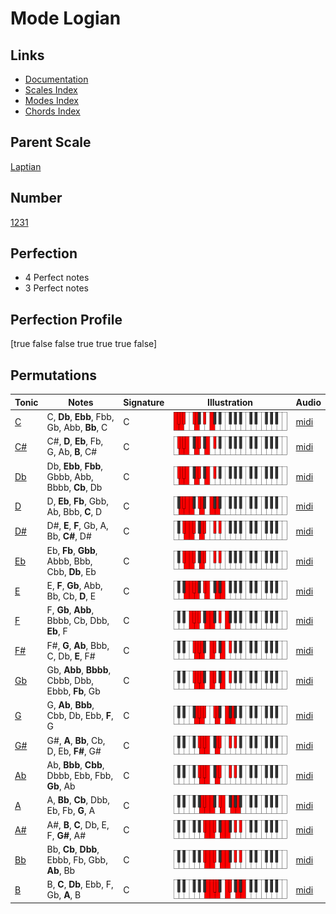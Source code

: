 # Mode Logian

## Links

- [Documentation](index.md)
- [Scales Index](Scales.md)
- [Modes Index](Modes.md)
- [Chords Index](Chords.md)

## Parent Scale

[Laptian](ScaleLaptian.md)

## Number

[1231](https://ianring.com/musictheory/scales/1231)

## Perfection

- 4 Perfect notes
- 3 Perfect notes

## Perfection Profile

[true false false true true true false]

## Permutations

| Tonic | Notes | Signature | Illustration | Audio |
|-------|-------|-----------|--------------|-------|
| [C](ModeCNaturalLogian.md) | C, **Db**, **Ebb**, Fbb, Gb, Abb, **Bb**, C | C | ![CNaturalLogian](ModeCNaturalLogian.png) | [midi](https://github.com/edipermadi/music/blob/main/docs/ModeCNaturalLogian.mid?raw=true) |
| [C#](ModeCSharpLogian.md) | C#, **D**, **Eb**, Fb, G, Ab, **B**, C# | C | ![CSharpLogian](ModeCSharpLogian.png) | [midi](https://github.com/edipermadi/music/blob/main/docs/ModeCSharpLogian.mid?raw=true) |
| [Db](ModeDFlatLogian.md) | Db, **Ebb**, **Fbb**, Gbbb, Abb, Bbbb, **Cb**, Db | C | ![DFlatLogian](ModeDFlatLogian.png) | [midi](https://github.com/edipermadi/music/blob/main/docs/ModeDFlatLogian.mid?raw=true) |
| [D](ModeDNaturalLogian.md) | D, **Eb**, **Fb**, Gbb, Ab, Bbb, **C**, D | C | ![DNaturalLogian](ModeDNaturalLogian.png) | [midi](https://github.com/edipermadi/music/blob/main/docs/ModeDNaturalLogian.mid?raw=true) |
| [D#](ModeDSharpLogian.md) | D#, **E**, **F**, Gb, A, Bb, **C#**, D# | C | ![DSharpLogian](ModeDSharpLogian.png) | [midi](https://github.com/edipermadi/music/blob/main/docs/ModeDSharpLogian.mid?raw=true) |
| [Eb](ModeEFlatLogian.md) | Eb, **Fb**, **Gbb**, Abbb, Bbb, Cbb, **Db**, Eb | C | ![EFlatLogian](ModeEFlatLogian.png) | [midi](https://github.com/edipermadi/music/blob/main/docs/ModeEFlatLogian.mid?raw=true) |
| [E](ModeENaturalLogian.md) | E, **F**, **Gb**, Abb, Bb, Cb, **D**, E | C | ![ENaturalLogian](ModeENaturalLogian.png) | [midi](https://github.com/edipermadi/music/blob/main/docs/ModeENaturalLogian.mid?raw=true) |
| [F](ModeFNaturalLogian.md) | F, **Gb**, **Abb**, Bbbb, Cb, Dbb, **Eb**, F | C | ![FNaturalLogian](ModeFNaturalLogian.png) | [midi](https://github.com/edipermadi/music/blob/main/docs/ModeFNaturalLogian.mid?raw=true) |
| [F#](ModeFSharpLogian.md) | F#, **G**, **Ab**, Bbb, C, Db, **E**, F# | C | ![FSharpLogian](ModeFSharpLogian.png) | [midi](https://github.com/edipermadi/music/blob/main/docs/ModeFSharpLogian.mid?raw=true) |
| [Gb](ModeGFlatLogian.md) | Gb, **Abb**, **Bbbb**, Cbbb, Dbb, Ebbb, **Fb**, Gb | C | ![GFlatLogian](ModeGFlatLogian.png) | [midi](https://github.com/edipermadi/music/blob/main/docs/ModeGFlatLogian.mid?raw=true) |
| [G](ModeGNaturalLogian.md) | G, **Ab**, **Bbb**, Cbb, Db, Ebb, **F**, G | C | ![GNaturalLogian](ModeGNaturalLogian.png) | [midi](https://github.com/edipermadi/music/blob/main/docs/ModeGNaturalLogian.mid?raw=true) |
| [G#](ModeGSharpLogian.md) | G#, **A**, **Bb**, Cb, D, Eb, **F#**, G# | C | ![GSharpLogian](ModeGSharpLogian.png) | [midi](https://github.com/edipermadi/music/blob/main/docs/ModeGSharpLogian.mid?raw=true) |
| [Ab](ModeAFlatLogian.md) | Ab, **Bbb**, **Cbb**, Dbbb, Ebb, Fbb, **Gb**, Ab | C | ![AFlatLogian](ModeAFlatLogian.png) | [midi](https://github.com/edipermadi/music/blob/main/docs/ModeAFlatLogian.mid?raw=true) |
| [A](ModeANaturalLogian.md) | A, **Bb**, **Cb**, Dbb, Eb, Fb, **G**, A | C | ![ANaturalLogian](ModeANaturalLogian.png) | [midi](https://github.com/edipermadi/music/blob/main/docs/ModeANaturalLogian.mid?raw=true) |
| [A#](ModeASharpLogian.md) | A#, **B**, **C**, Db, E, F, **G#**, A# | C | ![ASharpLogian](ModeASharpLogian.png) | [midi](https://github.com/edipermadi/music/blob/main/docs/ModeASharpLogian.mid?raw=true) |
| [Bb](ModeBFlatLogian.md) | Bb, **Cb**, **Dbb**, Ebbb, Fb, Gbb, **Ab**, Bb | C | ![BFlatLogian](ModeBFlatLogian.png) | [midi](https://github.com/edipermadi/music/blob/main/docs/ModeBFlatLogian.mid?raw=true) |
| [B](ModeBNaturalLogian.md) | B, **C**, **Db**, Ebb, F, Gb, **A**, B | C | ![BNaturalLogian](ModeBNaturalLogian.png) | [midi](https://github.com/edipermadi/music/blob/main/docs/ModeBNaturalLogian.mid?raw=true) |
